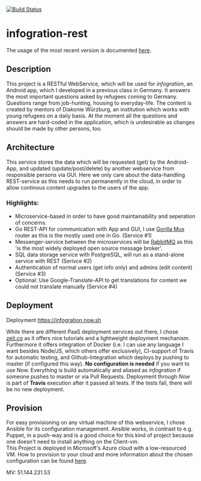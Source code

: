 [![Build Status](https://travis-ci.org/alex1ai/ugr-master-cc.svg?branch=master)](https://travis-ci.org/alex1ai/ugr-master-cc)

# infogration-rest

The usage of the most recent version is documented [here](https://github.com/alex1ai/ugr-master-cc/blob/gh-pages/usage.md).
## Description

This project is a RESTful WebService, which will be used for _infogration_, an Android app, which I developed in a previous class in Germany.
It answers the most important questions asked by refugees coming to Germany. Questions range from job-hunting, housing to everyday-life. The content is created by mentors of Diakonie Würzburg, an institution which works with young refugees on a daily basis.
At the moment all the questions and answers are hard-coded in the application, which is undesirable as changes should be made by other persons, too. 

## Architecture

This service stores the data which will be requested (get) by the Android-App, and updated (update/post/delete) by another webservice from responsible persons via GUI. Here we only care about the data-handling REST-service as this needs to run permanently in the cloud, in order to allow continous content upgrades to the users of the app.

### Highlights:
- Microservice-based in order to have good maintainability and seperation of concerns.
- Go REST-API for communication with App and GUI, I use [Gorilla Mux](https://github.com/gorilla/mux) router as this is the mostly used one in Go. (Service #1)
- Messenger-service between the microservices will be [RabbitMQ](https://github.com/streadway/amqp) as this 'is the most widely deployed open source message broker'.
- SQL data storage service with PostgreSQL, will run as a stand-alone service with REST (Serivce #2)
- Authentication of normal users (get info only) and admins (edit content) (Service #3)
- Optional: Use Google-Translate-API to get translations for content we could not translate manually (Service #4)

## Deployment
Deployment https://infogration.now.sh

While there are different PaaS deployment services out there, I chose [zeit.co](https://zeit.co/) as it offers nice tutorials and a lightweight deployment mechanism. Furthermore it offers integration of Docker (i.e. I can use any language I want besides Node/JS, which others offer exclusively), CI-support of Travis for automatic testing, and Github-Integration which deploys by pushing to master (if configured this way). 
**No configuration is needed** if you want to use Now. Everything is build automatically and aliased as _infogration_ if someone pushes to master or via Pull Requests. 
Deployment through _Now_ is part of **Travis** execution after it passed all tests. If the tests fail, there will be no new deployment.

## Provision

For easy provisioning on any virtual machine of this webservice, I chose Ansible for its configuration management. Ansible works, in contrast to e.g. Puppet, in a push-way and is a good choice for this kind of project because one doesn't need to install anything on the Client-vm.   
This Project is deployed in Microsoft's Azure cloud with a low-resourced VM. 
How to provision to your cloud and more information about the chosen configuration can be found [here](https://github.com/alex1ai/ugr-master-cc/blob/gh-pages/provision.md). 

MV: 51.144.231.53
